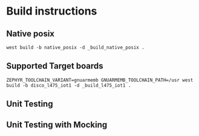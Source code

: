 # Build instructions

## Native posix

```
west build -b native_posix -d _build_native_posix .
```

## Supported Target boards

```
ZEPHYR_TOOLCHAIN_VARIANT=gnuarmemb GNUARMEMB_TOOLCHAIN_PATH=/usr west build -b disco_l475_iot1 -d _build_l475_iot1 .
```

## Unit Testing

## Unit Testing with Mocking
